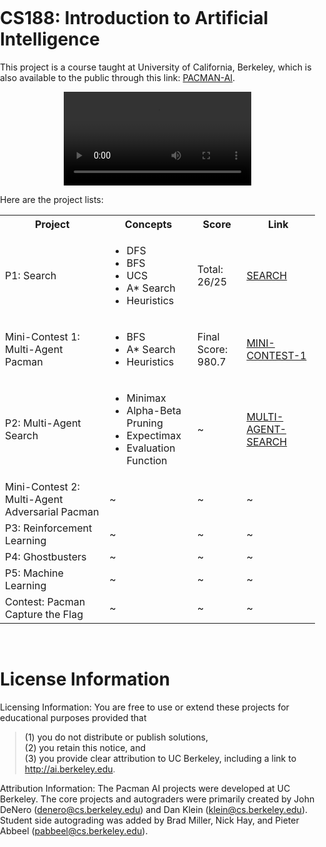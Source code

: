 # CS188: Introduction to Artificial Intelligence

This project is a course taught at University of California, Berkeley, which is also available to the public through this link: <a href="https://inst.eecs.berkeley.edu/~cs188/fa18/">PACMAN-AI<a>. 

<center>
    <video src="./Pac-Man_Search/pacman.webm" autoplay loop>animation</video>
</center>
    
Here are the project lists:
<body style="margin: 0; padding: 0;">
<table style="width:100%">
    <tr>
        <th> Project </th>
        <th> Concepts </th>
        <th> Score </th>
        <th> Link </th>
    </tr>
    <tr>
        <td> P1: Search </td>
        <td> 
            <ul>
                <li>DFS</li>
                <li>BFS</li>
                <li>UCS</li>
                <li>A* Search</li>
                <li>Heuristics</li>
            </ul>
        </td>
        <td> Total: 26/25 </td>
        <td><a href="https://github.com/dkhor2003/UCB_CS188/tree/main/Pac-Man_Search/search">SEARCH</a></td>
    </tr>
    <tr>
        <td> Mini-Contest 1: Multi-Agent Pacman </td>
        <td>
            <ul>
                <li>BFS</li>
                <li>A* Search</li>
                <li>Heuristics</li>
            </ul>
        </td>
        <td> Final Score: 980.7 </td>
        <td><a href="https://github.com/dkhor2003/UCB_CS188/tree/main/Pac-Man_Search/Mini_Contest/minicontest1">MINI-CONTEST-1</a></td>
    </tr>
    <tr>
        <td> P2: Multi-Agent Search </td>
        <td>  
            <ul>
                <li>Minimax</li>
                <li>Alpha-Beta Pruning</li>
                <li>Expectimax</li>
                <li>Evaluation Function</li>
            </ul>
        </td>
        <td> ~ </td>
        <td> <a href="https://github.com/dkhor2003/UCB_CS188/tree/main/Multi-Agent_Search/multiagent">MULTI-AGENT-SEARCH</a></td> 
    </tr>
    <tr>
        <td> Mini-Contest 2: Multi-Agent Adversarial Pacman </td>
        <td> ~ </td>
        <td> ~ </td>
        <td> ~ </td>
    </tr>
    <tr>
        <td> P3: Reinforcement Learning </td>
        <td> ~ </td>
        <td> ~ </td>
        <td> ~ </td>
    </tr>
    <tr>
        <td> P4: Ghostbusters </td>
        <td> ~ </td>
        <td> ~ </td>
        <td> ~ </td>
    </tr>
    <tr>
        <td> P5: Machine Learning </td>
        <td> ~ </td>
        <td> ~ </td>
        <td> ~ </td>
    </tr>
    <tr>
        <td> Contest: Pacman Capture the Flag </td>
        <td> ~ </td>
        <td> ~ </td>
        <td> ~ </td>
    </tr>
</table>
</body>
    
<br>
    
# License Information
Licensing Information: You are free to use or extend these projects for educational purposes provided that 
> (1) you do not distribute or publish solutions, <br>
> (2) you retain this notice, and <br>
> (3) you provide clear attribution to UC Berkeley, including a link to http://ai.berkeley.edu. <br>

Attribution Information: The Pacman AI projects were developed at UC Berkeley. The core projects and autograders were primarily created by John DeNero (denero@cs.berkeley.edu) and Dan Klein (klein@cs.berkeley.edu). Student side autograding was added by Brad Miller, Nick Hay, and Pieter Abbeel (pabbeel@cs.berkeley.edu).